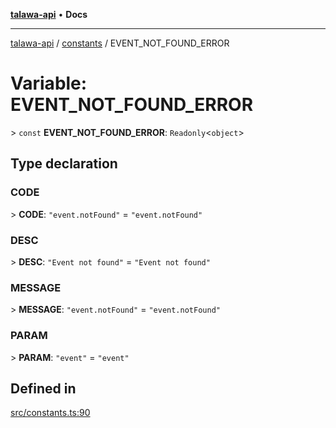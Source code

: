 [**talawa-api**](../../README.md) • **Docs**

***

[talawa-api](../../modules.md) / [constants](../README.md) / EVENT\_NOT\_FOUND\_ERROR

# Variable: EVENT\_NOT\_FOUND\_ERROR

\> `const` **EVENT\_NOT\_FOUND\_ERROR**: `Readonly`\<`object`\>

## Type declaration

### CODE

\> **CODE**: `"event.notFound"` = `"event.notFound"`

### DESC

\> **DESC**: `"Event not found"` = `"Event not found"`

### MESSAGE

\> **MESSAGE**: `"event.notFound"` = `"event.notFound"`

### PARAM

\> **PARAM**: `"event"` = `"event"`

## Defined in

[src/constants.ts:90](https://github.com/PalisadoesFoundation/talawa-api/blob/5e38dbf44e47f2fc703410fad29ab5c8f7f26c77/src/constants.ts#L90)
